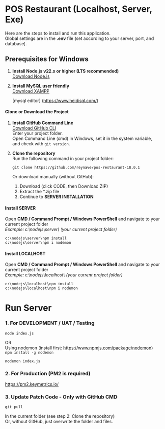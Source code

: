# POS Restaurant (Localhost, Server, Exe)

Here are the steps to install and run this application.  
Global settings are in the **.env** file (set according to your server, port, and database).

## Prerequisites for Windows

1. **Install Node.js v22.x or higher (LTS recommended)**  
    [Download Node.js](https://nodejs.org/en)
2. **Install MySQL user friendly**  
    [Download XAMPP](https://www.apachefriends.org/)

    [mysql editor] (https://www.heidisql.com/)

#### Clone or Download the Project

1. **Install GitHub Command Line**  
    [Download GitHub CLI](https://cli.github.com/)  
    Enter your project folder.  
    Open Command Line (cmd) in Windows, set it in the system variable, and check with `git version`.

2. **Clone the repository**  
    Run the following command in your project folder:
    ```
    git clone https://github.com/reynave/pos-restaurant-18.0.1
    ```
    Or download manually (without GitHub):
    1. Download (click CODE, then Download ZIP)
    2. Extract the *.zip file
    3. Continue to **SERVER INSTALLATION**

#### Install SERVER

Open **CMD / Command Prompt / Windows PowerShell** and navigate to your current project folder  
*Example: c:\nodejs\server\ (your current project folder)*
```
c:\nodejs\server\npm install
c:\nodejs\server\npm i nodemon
```

#### Install LOCALHOST

Open **CMD / Command Prompt / Windows PowerShell** and navigate to your current project folder  
*Example: c:\nodejs\localhost\ (your current project folder)*
```
c:\nodejs\localhost\npm install
c:\nodejs\localhost\npm i nodemon
```

# Run Server

### 1. For DEVELOPMENT / UAT / Testing
```
node index.js
```
OR  
Using nodemon (install first: https://www.npmjs.com/package/nodemon)  
```npm install -g nodemon```

```
nodemon index.js
```

### 2. For Production (**PM2** is required)  
https://pm2.keymetrics.io/

### 3. Update Patch Code - Only with GitHub CMD
```
git pull
```
In the current folder (see step 2: Clone the repository)  
Or, without GitHub, just overwrite the folder and files.
